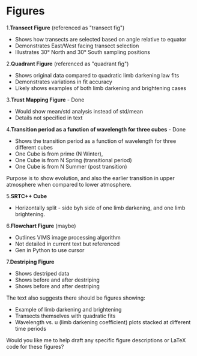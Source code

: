 # Figures

1.**Transect Figure** (referenced as "transect fig")

- Shows how transects are selected based on angle relative to equator
- Demonstrates East/West facing transect selection
- Illustrates 30° North and 30° South sampling positions

2.**Quadrant Figure** (referenced as "quadrant fig")

- Shows original data compared to quadratic limb darkening law fits
- Demonstrates variations in fit accuracy
- Likely shows examples of both limb darkening and brightening cases

3.**Trust Mapping Figure** - Done

- Would show mean/std analysis instead of std/mean
- Details not specified in text

4.**Transition period as a function of wavelength for three cubes** - Done

- Shows the transition period as a function of wavelength for three different cubes
- One Cube is from prime (N Winter),
- One Cube is from N Spring (transitional period)
- One Cube is from N Summer  (post transition)

Purpose is to show evolution, and also the earlier transition in upper atmosphere when compared to lower atmosphere.

5.**SRTC++ Cube**

- Horizontally split - side byh side of one limb darkening, and one limb brightening. 

6.**Flowchart Figure** (maybe)
- Outlines VIMS image processing algorithm
- Not detailed in current text but referenced
- Gen in Python to use cursor

7.**Destriping Figure**

- Shows destriped data
- Shows before and after destriping
- Shows before and after destriping




The text also suggests there should be figures showing:

- Example of limb darkening and brightening
- Transects themselves with quadratic fits
- Wavelength vs. u (limb darkening coefficient) plots stacked at different time periods

Would you like me to help draft any specific figure descriptions or LaTeX code for these figures?
